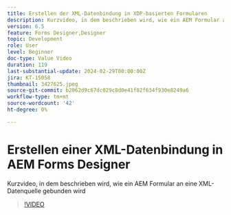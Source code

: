 ```yaml
---
title: Erstellen der XML-Datenbindung in XDP-basierten Formularen
description: Kurzvideo, in dem beschrieben wird, wie ein AEM Formular an eine XML-Datenquelle gebunden wird
version: 6.5
feature: Forms Designer,Designer
topic: Development
role: User
level: Beginner
doc-type: Value Video
duration: 119
last-substantial-update: 2024-02-29T00:00:00Z
jira: KT-15058
thumbnail: 3427625.jpeg
source-git-commit: b2062d9c67dc029c8d0e41f82f634f930e8249a6
workflow-type: tm+mt
source-wordcount: '42'
ht-degree: 0%

---
```



# Erstellen einer XML-Datenbindung in AEM Forms Designer

Kurzvideo, in dem beschrieben wird, wie ein AEM Formular an eine XML-Datenquelle gebunden wird

>[!VIDEO](https://video.tv.adobe.com/v/3427625/?learn=on)
